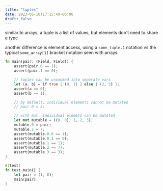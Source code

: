 ```yaml
---
title: "tuples"
date: 2023-06-10T17:15:40-06:00
draft: false
---
```


similar to arrays, a tuple is a list of values, but elements don't need to share a type

another difference is element access, using a `some_tuple.1` notation vs the typical `some_array[1]` bracket notation seen with arrays

```rust
fn main(pair: (Field, Field)) {
    assert(pair.0 == 1);
    assert(pair.1 == 0);

    // tuples can be unpacked into separate vars
    let (a, b) = if true { (0, 1) } else { (2, 3) };
    assert(a == 0);
    assert(b == 1);

    // by default, individual elements cannot be mutated
    // pair.0 = 5;

    // with mut, individual elemets can be mutated
    let mut mutable = ((0, 0), 1, 2, 3);
    mutable.0 = pair;
    mutable.2 = 7;
    assert(mutable.0.0 == 1);
    assert(mutable.0.1 == 0);
    assert(mutable.1 == 1);
    assert(mutable.2 == 7);
    assert(mutable.3 == 3);
}

#[test]
fn test_main() {
    let pair = (1, 0);
    main(pair);
}
```
